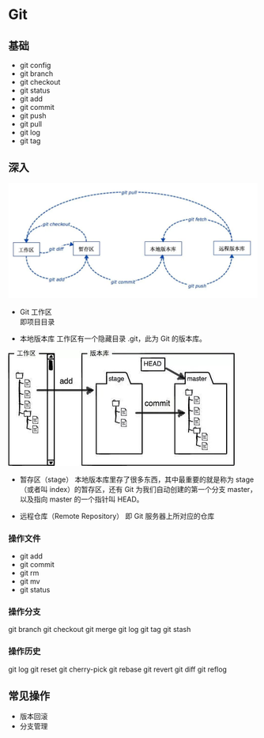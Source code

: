 # Git

## 基础

- git config
- git branch
- git checkout
- git status
- git add
- git commit
- git push
- git pull
- git log
- git tag

## 深入

![alt text](image.png)

- Git 工作区  
  即项目目录

- 本地版本库
  工作区有一个隐藏目录 .git，此为 Git 的版本库。

![alt text](image-2.png)

- 暂存区（stage）
  本地版本库里存了很多东西，其中最重要的就是称为 stage（或者叫 index）的暂存区，还有 Git 为我们自动创建的第一个分支 master，以及指向 master 的一个指针叫 HEAD。

- 远程仓库（Remote Repository）
  即 Git 服务器上所对应的仓库

### 操作文件

- git add
- git commit
- git rm
- git mv
- git status

### 操作分支

git branch
git checkout
git merge
git log
git tag
git stash

### 操作历史

git log
git reset
git cherry-pick
git rebase
git revert
git diff
git reflog

## 常见操作

- 版本回滚
- 分支管理
